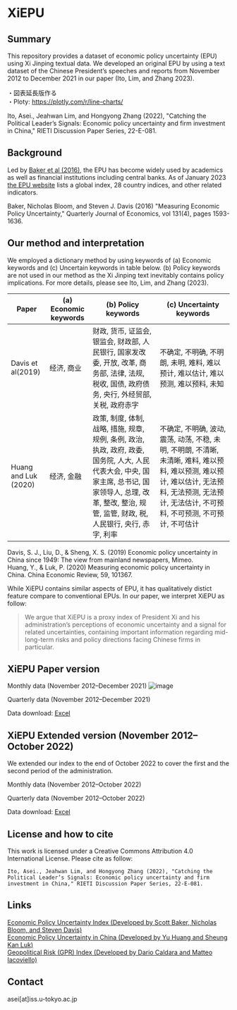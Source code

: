 # XiEPU
## Summary
This repository provides a dataset of economic policy uncertainty (EPU) using Xi Jinping textual data. We developed an original EPU by using a text dataset of the Chinese President’s speeches and reports from November 2012 to December 2021 in our paper (Ito, Lim, and Zhang 2023).


・図表延長版作る  
・Ploty: https://plotly.com/r/line-charts/

Ito, Asei., Jeahwan Lim, and Hongyong Zhang (2022), "Catching the Political Leader’s Signals: Economic policy uncertainty and firm investment in China," RIETI Discussion Paper Series, 22-E-081.  

## Background
 Led by [Baker et al (2016)](https://academic.oup.com/qje/article/131/4/1593/2468873), the EPU has become widely used by academics as well as financial institutions including central banks. As of January 2023 [the EPU website](https://www.policyuncertainty.com/) lists a global index, 28 country indices, and other related indicators.
 
Baker, Nicholas Bloom, and Steven J. Davis (2016) "Measuring Economic Policy Uncertainty," Quarterly Journal of Economics, vol 131(4), pages 1593-1636.
 
## Our method and interpretation
We employed a dictionary method by using keywords of (a) Economic keywords and (c) Uncertain keywords in table below. (b) Policy keywords are not used in our method as the Xi Jinping text inevitably contains policy implications. For more details, please see Ito, Lim, and Zhang (2023). 


| Paper               | (a) Economic keywords |(b) Policy keywords |(c) Uncertainty keywords |
| -------------       | -------------         |------------- |------------- |
| Davis et al(2019)   | 经济, 商业             | 财政, 货币, 证监会, 银监会, 财政部, 人民银行, 国家发改委,  开放, 改革, 商务部, 法律, 法规, 税收, 国债, 政府债务, 央行, 外经贸部, 关税, 政府赤字  | 不确定, 不明确, 不明朗, 未明, 难料, 难以预计, 难以估计, 难以预测, 难以预料, 未知 |
| Huang and Luk (2020)| 经济, 金融             | 政策, 制度, 体制, 战略, 措施, 规章, 规例, 条例, 政治, 执政, 政府, 政委, 国务院, 人大, 人民代表大会, 中央, 国家主席, 总书记, 国家领导人, 总理, 改革, 整改, 整治, 规管, 监管, 财政, 税, 人民银行, 央行, 赤字, 利率 | 不确定, 不明确, 波动, 震荡, 动荡, 不稳, 未明, 不明朗, 不清晰, 未清晰, 难料, 难以预料, 难以预测, 难以预计, 难以估计, 无法预料, 无法预测, 无法预计, 无法估计, 不可预料, 不可预测, 不可预计, 不可估计 |
Davis, S. J., Liu, D., & Sheng, X. S. (2019) Economic policy uncertainty in China since 1949: The view from mainland newspapers, Mimeo.  
Huang, Y., & Luk, P. (2020) Measuring economic policy uncertainty in China. China Economic Review, 59, 101367.  


While XiEPU contains similar aspects of EPU, it has qualitatively distict feature compare to conventional EPUs. In our paper, we interpret XiEPU as follow:
> We argue that XiEPU is a proxy index of President Xi and his administration’s perceptions of economic uncertainty and a signal for related uncertainties, containing important information regarding mid-long-term risks and policy directions facing Chinese firms in particular. 

## XiEPU Paper version 
Monthly data (November 2012–December 2021)
![image](https://user-images.githubusercontent.com/63130024/211631172-5a4b5b18-0419-4944-8125-c853963b3fff.png)

Quarterly data (November 2012–December 2021)

Data download: [Excel]()

## XiEPU Extended version (November 2012–October 2022)
We extended our index to the end of October 2022 to cover the first and the second period of the administration.

Monthly data (November 2012–October 2022)

Quarterly data (November 2012–October 2022)

Data download: [Excel]()

## License and how to cite
This work is licensed under a Creative Commons Attribution 4.0 International License. Please cite as follow:
```
Ito, Asei., Jeahwan Lim, and Hongyong Zhang (2022), "Catching the Political Leader’s Signals: Economic policy uncertainty and firm investment in China," RIETI Discussion Paper Series, 22-E-081.
```

## Links
[Economic Policy Uncertainty Index (Developed by Scott Baker, Nicholas Bloom, and Steven Davis)](https://www.policyuncertainty.com/)   
[Economic Policy Uncertainty in China (Developed by Yu Huang and Sheung Kan Luk)](https://economicpolicyuncertaintyinchina.weebly.com/)  
[Geopolitical Risk (GPR) Index (Developed by Dario Caldara and Matteo Iacoviello)](https://www.matteoiacoviello.com/gpr.htm)

## Contact
asei[at]iss.u-tokyo.ac.jp

